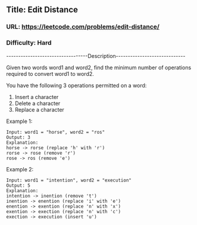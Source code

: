 ## Title: Edit Distance

### URL: https://leetcode.com/problems/edit-distance/
### Difficulty: Hard

----------------------------------Description-----------------------------

Given two words word1 and word2, find the minimum number of operations required to convert word1 to word2.

You have the following 3 operations permitted on a word:

1. Insert a character
1. Delete a character
1. Replace a character

Example 1:

```
Input: word1 = "horse", word2 = "ros"
Output: 3
Explanation: 
horse -> rorse (replace 'h' with 'r')
rorse -> rose (remove 'r')
rose -> ros (remove 'e')
```

Example 2:

```
Input: word1 = "intention", word2 = "execution"
Output: 5
Explanation: 
intention -> inention (remove 't')
inention -> enention (replace 'i' with 'e')
enention -> exention (replace 'n' with 'x')
exention -> exection (replace 'n' with 'c')
exection -> execution (insert 'u')
```